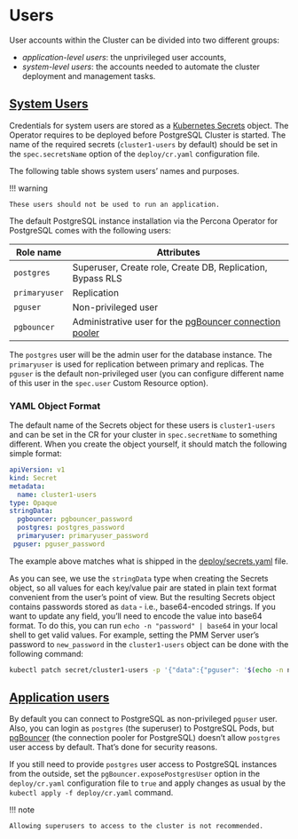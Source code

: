 # Users

User accounts within the Cluster can be divided into two different groups:

* *application-level users*: the unprivileged user accounts,
* *system-level users*: the accounts needed to automate the cluster deployment
and management tasks.

## [System Users](users.html#system-users)

Credentials for system users are stored as a [Kubernetes Secrets](https://kubernetes.io/docs/concepts/configuration/secret/) object.
The Operator requires to be deployed before PostgreSQL Cluster is
started. The name of the required secrets (`cluster1-users` by default)
should be set in the `spec.secretsName` option of the `deploy/cr.yaml`
configuration file.

The following table shows system users’ names and purposes.

!!! warning

    These users should not be used to run an application.

The default PostgreSQL instance installation via the Percona Operator for PostgreSQL comes with the
following users:

| Role name     | Attributes                                                 |
|---------------|------------------------------------------------------------|
| `postgres`    | Superuser, Create role, Create DB, Replication, Bypass RLS |
| `primaryuser` | Replication                                                |
| `pguser`      | Non-privileged user                                        |
| `pgbouncer`   | Administrative user for the [pgBouncer connection pooler](http://pgbouncer.github.io/) |

The `postgres` user will be the admin user for the database instance. The
`primaryuser` is used for replication between primary and replicas. The
`pguser` is the default non-privileged user (you can configure different name
of this user in the `spec.user`  Custom Resource option).

### YAML Object Format

The default name of the Secrets object for these users is `cluster1-users` and
can be set in the CR for your cluster in `spec.secretName` to something
different. When you create the object yourself, it should match the following
simple format:

```yaml
apiVersion: v1
kind: Secret
metadata:
  name: cluster1-users
type: Opaque
stringData:
  pgbouncer: pgbouncer_password
  postgres: postgres_password
  primaryuser: primaryuser_password
 pguser: pguser_password
```

The example above matches what is shipped in the [deploy/secrets.yaml](https://github.com/percona/percona-postgresql-operator/blob/main/deploy/users-secret.yaml)
file.

As you can see, we use the `stringData` type when creating the Secrets object,
so all values for each key/value pair are stated in plain text format convenient
from the user’s point of view. But the resulting Secrets object contains
passwords stored as `data` - i.e., base64-encoded strings. If you want to update
any field, you’ll need to encode the value into base64 format. To do this, you
can run `echo -n "password" | base64` in your local shell to get valid values.
For example, setting the PMM Server user’s password to `new_password` in the
`cluster1-users` object can be done with the following command:

```bash
kubectl patch secret/cluster1-users -p '{"data":{"pguser": '$(echo -n new_password | base64)'}}'
```

## [Application users](users.html#application-users)

By default you can connect to PostgreSQL as non-privileged `pguser` user.
Also, you can login as `postgres` (the superuser) to PostgreSQL Pods,
but [pgBouncer](http://pgbouncer.github.io/) (the connection pooler for
PostgreSQL) doesn’t allow `postgres` user access by default. That’s done for
security reasons.

If you still need to provide `postgres` user access to PostgreSQL instances
from the outside, set the `pgBouncer.exposePostgresUser` option in the
`deploy/cr.yaml` configuration file to `true` and apply changes as usual by the
`kubectl apply -f deploy/cr.yaml` command.

!!! note

    Allowing superusers to access to the cluster is not recommended.
